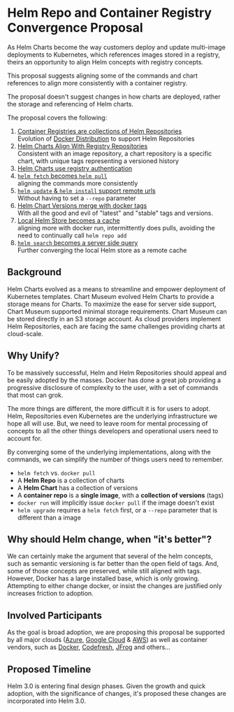 # Helm Repo and Container Registry Convergence Proposal

As Helm Charts become the way customers deploy and update multi-image deployments to Kubernetes, which references images stored in a registry, theirs an opportunity to align Helm concepts with registry concepts. 

This proposal suggests aligning some of the commands and chart references to align more consistently with a container registry. 

The proposal doesn't suggest changes in how charts are deployed, rather the storage and referencing of Helm charts.

The proposal covers the following:

1. [Container Registries are collections of Helm Repositories](./001-repo-registry.md)  
  Evolution of [Docker Distribution](https://github.com/docker/distribution) to support Helm Repositories
2. [Helm Charts Align With Registry Repositories](./002-chart-registry-repo.md)  
    Consistent with an image repository, a chart repository is a specific chart, with unique tags representing a versioned history  
3. [Helm Charts use registry authentication](./003-chart-authentication.md)  
4. [`helm fetch` becomes `helm pull`](./004-helm-fetch-pull.md)  
  aligning the commands more consistently
5. [`helm update` & `helm install` support remote urls](./005-helm-fetch-url.md)  
  Without having to set a `--repo` parameter
6. [Helm Chart Versions merge with docker tags](./006-helm-version-tags.md)   
    With all the good and evil of "latest" and "stable" tags and versions.
7. [Local Helm Store becomes a cache](./007-helm-store-cache.md)  
  aligning more with docker run, intermittently does pulls, avoiding the need to continually call `helm repo add`
8. [`helm search` becomes a server side query](./008-helm-search-server.md)  
  Further converging the local Helm store as a remote cache

## Background
Helm Charts evolved as a means to streamline and empower deployment of Kubernetes templates. Chart Museum evolved Helm Charts to provide a storage means for Charts. To maximize the ease for server side support, Chart Museum supported minimal storage requirements. Chart Museum can be stored directly in an S3 storage account. As cloud providers implement Helm Repositories, each are facing the same challenges providing charts at cloud-scale. 

## Why Unify?

To be massively successful, Helm and Helm Repositories should appeal and be easily adopted by the masses. Docker has done a great job providing a progressive disclosure of complexity to the user, with a set of commands that most can grok.

The more things are different, the more difficult it is for users to adopt. Helm, Repositories even Kubernetes are the underlying infrastructure we hope all will use. But, we need to leave room for mental processing of concepts to all the other things developers and operational users need to account for.

By converging some of the underlying implementations, along with the commands, we can simplify the number of things users need to remember.

- `helm fetch` vs. 
`docker pull`
- A **Helm Repo** is a collection of charts
- A **Helm Chart** has a collection of versions
- A **container repo** is a **single image**, with a **collection of versions** (tags)
- `docker run` will implicitly issue `docker pull` if the image doesn't exist
- `helm upgrade` requires a `helm fetch` first, or a `--repo` parameter that is different than a image


## Why should Helm change, when "it's better"?

We can certainly make the argument that several of the helm concepts, such as semantic versioning is far better than the open field of tags. And, some of those concepts are preserved, while still aligned with tags. However, Docker has a large installed base, which is only growing. Attempting to either change docker, or insist the changes are justified only increases friction to adoption. 

## Involved Participants

As the goal is broad adoption, we are proposing this proposal be supported by all major clouds ([Azure](www.azure.com), [Google Cloud](https://cloud.google.com/) & [AWS](https://aws.amazon.com)) as well as container vendors, such as [Docker](https://www.docker.com), [Codefresh](https://codefresh.io), [JFrog](https://jfrog.com) and others...

## Proposed Timeline

Helm 3.0 is entering final design phases. Given the growth and quick adoption, with the significance of changes, it's proposed these changes are incorporated into Helm 3.0. 

